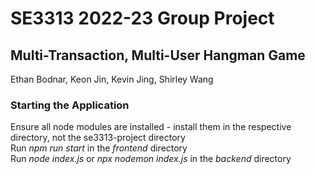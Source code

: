 # SE3313 2022-23 Group Project
## Multi-Transaction, Multi-User Hangman Game
Ethan Bodnar, Keon Jin, Kevin Jing, Shirley Wang
### Starting the Application
Ensure all node modules are installed - install them in the respective directory, not the se3313-project directory  
Run *npm run start* in the *frontend* directory  
Run *node index.js* or *npx nodemon index.js* in the *backend* directory  
